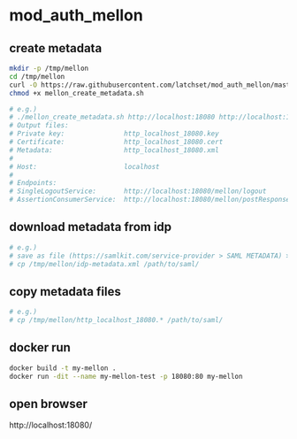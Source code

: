 # mod_auth_mellon

## create metadata

```bash
mkdir -p /tmp/mellon
cd /tmp/mellon
curl -O https://raw.githubusercontent.com/latchset/mod_auth_mellon/master/mellon_create_metadata.sh > mellon_create_metadata.sh
chmod +x mellon_create_metadata.sh

# e.g.)
# ./mellon_create_metadata.sh http://localhost:18080 http://localhost:18080/mellon
# Output files:
# Private key:               http_localhost_18080.key
# Certificate:               http_localhost_18080.cert
# Metadata:                  http_localhost_18080.xml
#
# Host:                      localhost
#
# Endpoints:
# SingleLogoutService:       http://localhost:18080/mellon/logout
# AssertionConsumerService:  http://localhost:18080/mellon/postResponse
```

## download metadata from idp

```bash
# e.g.)
# save as file (https://samlkit.com/service-provider > SAML METADATA) > /tmp/mellon/idp-metadata.xml
# cp /tmp/mellon/idp-metadata.xml /path/to/saml/
```

## copy metadata files

```bash
# e.g.)
# cp /tmp/mellon/http_localhost_18080.* /path/to/saml/
```

## docker run

```bash
docker build -t my-mellon .
docker run -dit --name my-mellon-test -p 18080:80 my-mellon
```

## open browser

http://localhost:18080/
